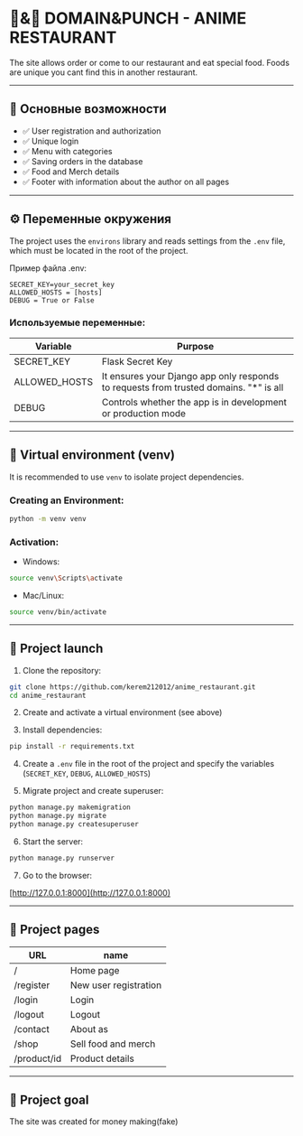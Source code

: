 # 🤞&👊 DOMAIN&PUNCH - ANIME RESTAURANT

The site allows order or come to our restaurant and eat special food. Foods are unique you cant find this in another restaurant.

---

## 📌 Основные возможности

* ✅ User registration and authorization
* ✅ Unique login
* ✅ Menu with categories
* ✅ Saving orders in the database
* ✅ Food and Merch details
* ✅ Footer with information about the author on all pages

---

## ⚙️ Переменные окружения

The project uses the ``environs`` library and reads settings from the ``.env`` file, which must be located in the root of the project.

Пример файла .env:
```
SECRET_KEY=your_secret_key
ALLOWED_HOSTS = [hosts]
DEBUG = True or False
```

### Используемые переменные:

| Variable      | Purpose                                                                               |
|---------------|---------------------------------------------------------------------------------------|
| SECRET_KEY    | Flask Secret Key                                                                      |
| ALLOWED_HOSTS | It ensures your Django app only responds to requests from trusted domains. "*" is all |
| DEBUG         | Controls whether the app is in development or production mode                         |

---

## 🐍 Virtual environment (venv)

It is recommended to use ``venv`` to isolate project dependencies.

### Creating an Environment:
```bash
python -m venv venv
```
### Activation:

* Windows:

```bash
source venv\Scripts\activate
```

* Mac/Linux:

```bash
source venv/bin/activate
```

---

## 🚀 Project launch

1. Clone the repository:


```bash
git clone https://github.com/kerem212012/anime_restaurant.git
cd anime_restaurant
```

2. Create and activate a virtual environment (see above)

3. Install dependencies:


```bash
pip install -r requirements.txt
```

4. Create a `.env` file in the root of the project and specify the variables (`SECRET_KEY`, `DEBUG`, `ALLOWED_HOSTS`)

5. Migrate project and create superuser:


```bash
python manage.py makemigration
python manage.py migrate
python manage.py createsuperuser
```

6. Start the server:


```bash
python manage.py runserver
```

7. Go to the browser:

[http://127.0.0.1:8000](http://127.0.0.1:8000)

---

## 📄 Project pages

| URL         | name                  |
|-------------|-----------------------|
| /           | Home page             |
| /register   | New user registration |
| /login      | Login                 |
| /logout     | Logout                |
| /contact    | About as              |
| /shop       | Sell food and merch   |
| /product/id | Product details       |

---

## 🎯 Project goal

The site was created for money making(fake)

